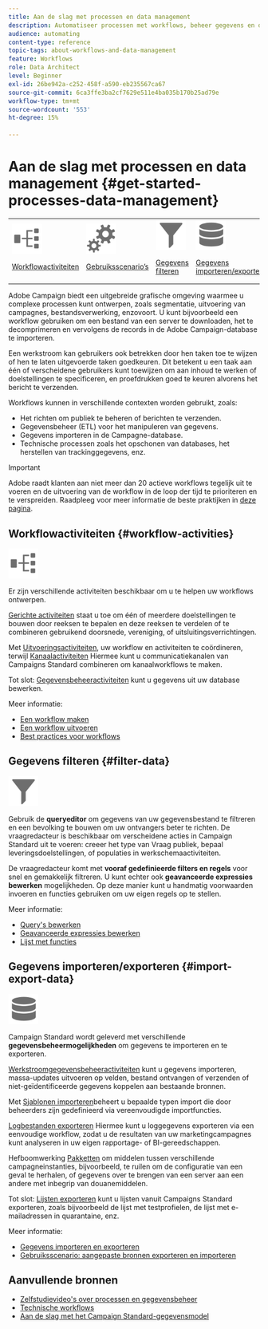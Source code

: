 ```yaml
---
title: Aan de slag met processen en data management
description: Automatiseer processen met workflows, beheer gegevens en doelgroepen, verzend berichten, en meer.
audience: automating
content-type: reference
topic-tags: about-workflows-and-data-management
feature: Workflows
role: Data Architect
level: Beginner
exl-id: 26be942a-c252-458f-a590-eb235567ca67
source-git-commit: 6ca3ffe3ba2cf7629e511e4ba035b170b25ad79e
workflow-type: tm+mt
source-wordcount: '553'
ht-degree: 15%

---
```


# Aan de slag met processen en data management {#get-started-processes-data-management}

<table>
<tr>
<td><img src="assets/do-not-localize/icon_workflows.svg" width="60px"><p><a href="#workflow-activities">Workflowactiviteiten</a></p></td><td><img src="assets/do-not-localize/icon_activities.svg" width="60px"><p><a href="../../automating/using/workflow-created-query-with-complement.md">Gebruiksscenario’s</a></p></td><td><img src="assets/do-not-localize/icon_filter.svg" width="60px"><p><a href="#filter-data">Gegevens filteren</a></p></td>
<td><img src="assets/do-not-localize/icon_manage.svg" width="60px"><p><a href="#import-export-data">Gegevens importeren/exporteren</a></p></td></tr>
</table>

Adobe Campaign biedt een uitgebreide grafische omgeving waarmee u complexe processen kunt ontwerpen, zoals segmentatie, uitvoering van campagnes, bestandsverwerking, enzovoort. U kunt bijvoorbeeld een workflow gebruiken om een bestand van een server te downloaden, het te decomprimeren en vervolgens de records in de Adobe Campaign-database te importeren.

Een werkstroom kan gebruikers ook betrekken door hen taken toe te wijzen of hen te laten uitgevoerde taken goedkeuren. Dit betekent u een taak aan één of verscheidene gebruikers kunt toewijzen om aan inhoud te werken of doelstellingen te specificeren, en proefdrukken goed te keuren alvorens het bericht te verzenden.

Workflows kunnen in verschillende contexten worden gebruikt, zoals:

* Het richten om publiek te beheren of berichten te verzenden.
* Gegevensbeheer (ETL) voor het manipuleren van gegevens.
* Gegevens importeren in de Campagne-database.
* Technische processen zoals het opschonen van databases, het herstellen van trackinggegevens, enz.

>[!IMPORTANT]
>
> Adobe raadt klanten aan niet meer dan 20 actieve workflows tegelijk uit te voeren en de uitvoering van de workflow in de loop der tijd te prioriteren en te verspreiden. Raadpleeg voor meer informatie de beste praktijken in [deze pagina](../../automating/using/best-practices-workflows.md).

## Workflowactiviteiten {#workflow-activities}

<img src="assets/do-not-localize/icon_workflows.svg" width="60px">

Er zijn verschillende activiteiten beschikbaar om u te helpen uw workflows ontwerpen.

[Gerichte activiteiten](../../automating/using/about-targeting-activities.md) staat u toe om één of meerdere doelstellingen te bouwen door reeksen te bepalen en deze reeksen te verdelen of te combineren gebruikend doorsnede, vereniging, of uitsluitingsverrichtingen.

Met [Uitvoeringsactiviteiten](../../automating/using/about-execution-activities.md), uw workflow en activiteiten te coördineren, terwijl [Kanaalactiviteiten](../../automating/using/about-channel-activities.md) Hiermee kunt u communicatiekanalen van Campaigns Standard combineren om kanaalworkflows te maken.

Tot slot: [Gegevensbeheeractiviteiten](../../automating/using/about-data-management-activities.md) kunt u gegevens uit uw database bewerken.

Meer informatie:

* [Een workflow maken](../../automating/using/building-a-workflow.md)
* [Een workflow uitvoeren](../../automating/using/about-workflow-execution.md)
* [Best practices voor workflows](../../automating/using/best-practices-workflows.md)

## Gegevens filteren {#filter-data}

<img src="assets/do-not-localize/icon_filter.svg" width="60px">

Gebruik de **queryeditor** om gegevens van uw gegevensbestand te filtreren en een bevolking te bouwen om uw ontvangers beter te richten. De vraagredacteur is beschikbaar om verscheidene acties in Campaign Standard uit te voeren: creeer het type van Vraag publiek, bepaal leveringsdoelstellingen, of populaties in werkschemaactiviteiten.

De vraagredacteur komt met **vooraf gedefinieerde filters en regels** voor snel en gemakkelijk filtreren. U kunt echter ook **geavanceerde expressies bewerken** mogelijkheden. Op deze manier kunt u handmatig voorwaarden invoeren en functies gebruiken om uw eigen regels op te stellen.

Meer informatie:

* [Query&#39;s bewerken](../../automating/using/editing-queries.md)
* [Geavanceerde expressies bewerken](../../automating/using/advanced-expression-editing.md)
* [Lijst met functies](../../automating/using/list-of-functions.md)

## Gegevens importeren/exporteren {#import-export-data}

<img src="assets/do-not-localize/icon_manage.svg" width="60px">

Campaign Standard wordt geleverd met verschillende **gegevensbeheermogelijkheden** om gegevens te importeren en te exporteren.

[Werkstroomgegevensbeheeractiviteiten](../../automating/using/about-data-management-activities.md) kunt u gegevens importeren, massa-updates uitvoeren op velden, bestand ontvangen of verzenden of niet-geïdentificeerde gegevens koppelen aan bestaande bronnen.

Met [Sjablonen importeren](../../automating/using/importing-data-with-import-templates.md)beheert u bepaalde typen import die door beheerders zijn gedefinieerd via vereenvoudigde importfuncties.

[Logbestanden exporteren](../../automating/using/exporting-logs.md) Hiermee kunt u loggegevens exporteren via een eenvoudige workflow, zodat u de resultaten van uw marketingcampagnes kunt analyseren in uw eigen rapportage- of BI-gereedschappen.

Hefboomwerking [Pakketten](../../automating/using/managing-packages.md) om middelen tussen verschillende campagneinstanties, bijvoorbeeld, te ruilen om de configuratie van een geval te herhalen, of gegevens over te brengen van een server aan een andere met inbegrip van douanemiddelen.

Tot slot: [Lijsten exporteren](../../automating/using/exporting-lists.md) kunt u lijsten vanuit Campaigns Standard exporteren, zoals bijvoorbeeld de lijst met testprofielen, de lijst met e-mailadressen in quarantaine, enz.

Meer informatie:

* [Gegevens importeren en exporteren](../../automating/using/about-data-import-and-export.md)
* [Gebruiksscenario: aangepaste bronnen exporteren en importeren](../../automating/using/exporting-importing-custom-resources.md)

## Aanvullende bronnen

* [Zelfstudievideo&#39;s over processen en gegevensbeheer](https://experienceleague.adobe.com/docs/campaign-standard-learn/tutorials/managing-processes-and-data/creating-a-workflow.html?lang=nl)
* [Technische workflows](../../administration/using/technical-workflows.md)
* [Aan de slag met het Campaign Standard-gegevensmodel](../../developing/using/get-started-data-model.md)
